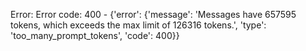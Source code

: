 Error: Error code: 400 - {'error': {'message': 'Messages have 657595 tokens, which exceeds the max limit of 126316 tokens.', 'type': 'too_many_prompt_tokens', 'code': 400}}